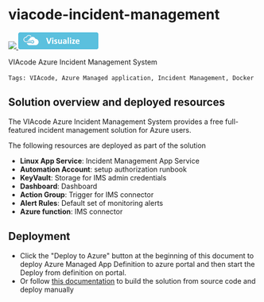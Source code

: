 # viacode-incident-management
<a href="https://portal.azure.com/#create/Microsoft.Template/uri/https%3A%2F%2Fraw.githubusercontent.com%2FVIAcode%2Fviacode-incident-management%2Fmaster%2Fazuredeploy.json" target="_blank">
<img src="https://azuredeploy.net/deploybutton.png"/>
</a>
<a href="http://armviz.io/#/?load=https%3A%2F%2Fraw.githubusercontent.com%2FVIAcode%2Fviacode-incident-management%2Fmaster%2FZammad%2FAppService%2FmainTemplate.json" target="_blank">
<img src="https://raw.githubusercontent.com/Azure/azure-quickstart-templates/master/1-CONTRIBUTION-GUIDE/images/visualizebutton.png"/>
</a>

VIAcode Azure Incident Management System

`Tags: VIAcode, Azure Managed application, Incident Management, Docker`

## Solution overview and deployed resources

The VIAcode Azure Incident Management System provides a free full-featured incident management solution for Azure users.

The following resources are deployed as part of the solution

+ **Linux App Service**: Incident Management App Service
+ **Automation Account**: setup authorization runbook
+ **KeyVault**: Storage for IMS admin credentials
+ **Dashboard**: Dashboard
+ **Action Group**: Trigger for IMS connector
+ **Alert Rules**: Default set of monitoring alerts
+ **Azure function**: IMS connector

## Deployment

+ Click the "Deploy to Azure" button at the beginning of this document to deploy Azure Managed App Definition to azure portal and then start the Deploy from definition on portal.
+ Or follow [this documentation](https://github.com/VIAcode/viacode-incident-management/blob/master/VIAcode%20Azure%20Incident%20Management%20System%20deployment%20and%20configuration%20guide.md) to build the solution from source code and deploy manually
